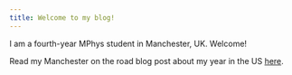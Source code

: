 ```yaml
---
title: Welcome to my blog!
---
```

I am a fourth-year MPhys student in Manchester, UK. Welcome!

Read my Manchester on the road blog post about my year in the US [here](https://manchesterontheroad.com/2025/04/07/adventures-in-america/).
